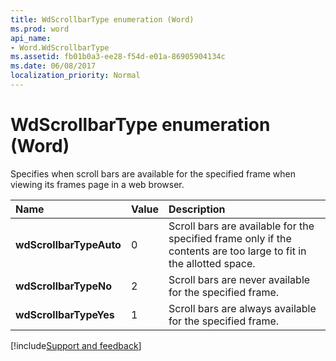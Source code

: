 ```yaml
---
title: WdScrollbarType enumeration (Word)
ms.prod: word
api_name:
- Word.WdScrollbarType
ms.assetid: fb01b0a3-ee28-f54d-e01a-86905904134c
ms.date: 06/08/2017
localization_priority: Normal
---
```



# WdScrollbarType enumeration (Word)

Specifies when scroll bars are available for the specified frame when viewing its frames page in a web browser.



|Name|Value|Description|
|:-----|:-----|:-----|
| **wdScrollbarTypeAuto**|0|Scroll bars are available for the specified frame only if the contents are too large to fit in the allotted space.|
| **wdScrollbarTypeNo**|2|Scroll bars are never available for the specified frame.|
| **wdScrollbarTypeYes**|1|Scroll bars are always available for the specified frame.|

[!include[Support and feedback](~/includes/feedback-boilerplate.md)]